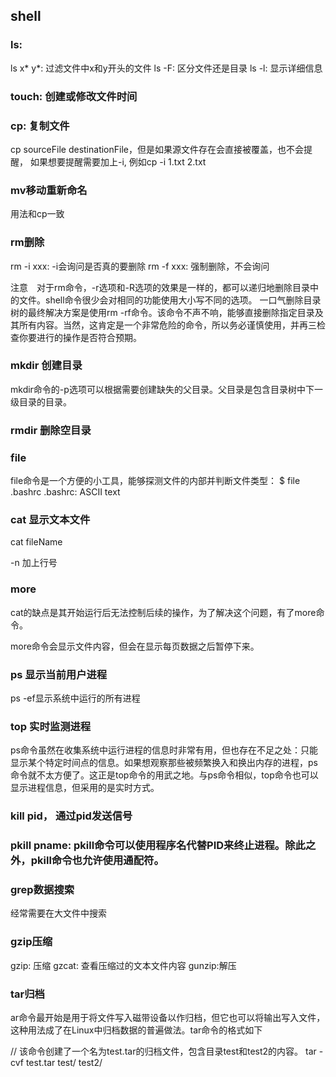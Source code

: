 shell
---




### ls: 

ls x* y*: 过滤文件中x和y开头的文件
ls -F: 区分文件还是目录
ls -l: 显示详细信息

### touch: 创建或修改文件时间


### cp: 复制文件

cp sourceFile destinationFile，但是如果源文件存在会直接被覆盖，也不会提醒，
如果想要提醒需要加上-i, 例如cp -i 1.txt 2.txt


### mv移动重新命名

用法和cp一致


### rm删除

rm -i xxx: -i会询问是否真的要删除
rm -f xxx: 强制删除，不会询问

注意　对于rm命令，-r选项和-R选项的效果是一样的，都可以递归地删除目录中的文件。shell命令很少会对相同的功能使用大小写不同的选项。
一口气删除目录树的最终解决方案是使用rm -rf命令。该命令不声不响，能够直接删除指定目录及其所有内容。当然，这肯定是一个非常危险的命令，所以务必谨慎使用，并再三检查你要进行的操作是否符合预期。


### mkdir 创建目录

mkdir命令的-p选项可以根据需要创建缺失的父目录。父目录是包含目录树中下一级目录的目录。

### rmdir 删除空目录

### file

file命令是一个方便的小工具，能够探测文件的内部并判断文件类型：
$ file .bashrc
.bashrc: ASCII text


### cat 显示文本文件

cat fileName

-n 加上行号

### more 
cat的缺点是其开始运行后无法控制后续的操作，为了解决这个问题，有了more命令。    

more命令会显示文件内容，但会在显示每页数据之后暂停下来。

### ps 显示当前用户进程

ps -ef显示系统中运行的所有进程    

### top 实时监测进程

ps命令虽然在收集系统中运行进程的信息时非常有用，但也存在不足之处：只能显示某个特定时间点的信息。如果想观察那些被频繁换入和换出内存的进程，ps命令就不太方便了。这正是top命令的用武之地。与ps命令相似，top命令也可以显示进程信息，但采用的是实时方式。



### kill pid， 通过pid发送信号

### pkill pname: pkill命令可以使用程序名代替PID来终止进程。除此之外，pkill命令也允许使用通配符。   


### grep数据搜索

经常需要在大文件中搜索

### gzip压缩

gzip: 压缩
gzcat: 查看压缩过的文本文件内容
gunzip:解压

### tar归档

ar命令最开始是用于将文件写入磁带设备以作归档，但它也可以将输出写入文件，这种用法成了在Linux中归档数据的普遍做法。tar命令的格式如下

// 该命令创建了一个名为test.tar的归档文件，包含目录test和test2的内容。
tar -cvf test.tar test/ test2/

